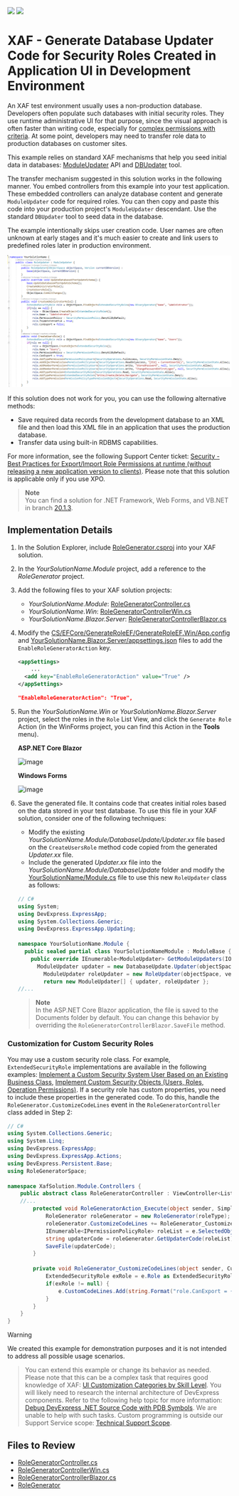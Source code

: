 <!-- default badges list -->
[![](https://img.shields.io/badge/Open_in_DevExpress_Support_Center-FF7200?style=flat-square&logo=DevExpress&logoColor=white)](https://supportcenter.devexpress.com/ticket/details/T868197)
[![](https://img.shields.io/badge/📖_How_to_use_DevExpress_Examples-e9f6fc?style=flat-square)](https://docs.devexpress.com/GeneralInformation/403183)
<!-- default badges end -->

# XAF - Generate Database Updater Code for Security Roles Created in Application UI in Development Environment

An XAF test environment usually uses a non-production database. Developers often populate such databases with initial security roles. They use runtime administrative UI for that purpose, since the visual approach is often faster than writing code, especially for [complex permissions with criteria](https://docs.devexpress.com/eXpressAppFramework/113366/data-security-and-safety/security-system#architecture). At some point, developers may need to transfer role data to production databases on customer sites. 

This example relies on standard XAF mechanisms that help you seed initial data in databases: [ModuleUpdater](https://docs.devexpress.com/eXpressAppFramework/DevExpress.ExpressApp.Updating.ModuleUpdater) API and [DBUpdater](https://docs.devexpress.com/eXpressAppFramework/113239/deployment/deployment-tutorial/application-update#update-a-database-dbupdater-tool)  tool.

The transfer mechanism suggested in this solution works in the following manner. You embed controllers from this example into your test application. These embedded controllers can analyze database content and generate `ModuleUpdater` code for required roles. You can then copy and paste this code into your production project's `ModuleUpdater` descendant. Use the standard `DBUpdater` tool to seed data in the database. 

The example intentionally skips user creation code. User names are often unknown at early stages and it's much easier to create and link users to predefined roles later in production environment.

![image](/Images/xaf-generate-database-updater-code-from-ui-devexpress.png)

If this solution does not work for you, you can use the following alternative methods: 

- Save required data records from the development database to an XML file and then load this XML file in an application that uses the production database.
- Transfer data using built-in RDBMS capabilities. 

For more information, see the following Support Center ticket: [Security - Best Practices for Export/Import Role Permissions at runtime (without releasing a new application version to clients)](https://supportcenter.devexpress.com/ticket/details/t951640/security-best-practices-for-export-import-role-permissions-at-runtime-without-releasing). Please note that this solution is applicable only if you use XPO.

> **Note**  
> You can find a solution for .NET Framework, Web Forms, and VB.NET in branch [20.1.3](https://github.com/DevExpress-Examples/XAF_How-to-get-role-code-from-the-UI/tree/20.1.3+).


## Implementation Details

1. In the Solution Explorer, include [RoleGenerator.csproj](CS/EFCore/GenerateRoleEF/RoleGenerator/RoleGenerator.csproj) into your XAF solution.
2. In the *YourSolutionName.Module* project, add a reference to the *RoleGenerator* project.
3. Add the following files to your XAF solution projects:
	- *YourSolutionName.Module*: [RoleGeneratorController.cs](CS/EFCore/GenerateRoleEF/GenerateRoleEF.Module/Controllers/RoleGeneratorController.cs)
	- *YourSolutionName.Win*: [RoleGeneratorControllerWin.cs](CS/EFCore/GenerateRoleEF/GenerateRoleEF.Win/Controllers/RoleGeneratorControllerWin.cs)
	- *YourSolutionName.Blazor.Server*: [RoleGeneratorControllerBlazor.cs](CS/EFCore/GenerateRoleEF/GenerateRoleEF.Blazor.Server/Controllers/RoleGeneratorControllerBlazor.cs)
4. Modify the [CS/EFCore/GenerateRoleEF/GenerateRoleEF.Win/App.config](CS/EFCore/GenerateRoleEF/GenerateRoleEF.Win/App.config) and [YourSolutionName.Blazor.Server/appsettings.json](CS/EFCore/GenerateRoleEF/GenerateRoleEF.Blazor.Server/appsettings.json) files to add the `EnableRoleGeneratorAction` key.
	   
	``` xml
	<appSettings>
	    ...
	  <add key="EnableRoleGeneratorAction" value="True" />
	</appSettings>
	```
 	
	``` json
	"EnableRoleGeneratorAction": "True",
	```

5. Run the *YourSolutionName.Win* or *YourSolutionName.Blazor.Server* project, select the roles in the `Role` List View, and click the `Generate Role` Action (in the WinForms project, you can find this Action in the **Tools** menu).
 
	**ASP.NET Core Blazor**

	![image](https://github.com/DevExpress-Examples/XAF_How-to-get-role-code-from-the-UI/assets/14300209/a74120d5-a917-4631-aadd-00a926429faa)

	**Windows Forms**

	![image](https://user-images.githubusercontent.com/14300209/77691778-8e477480-6fb6-11ea-9364-a56a90357070.png)

6. Save the generated file. It contains code that creates initial roles based on the data stored in your test database. To use this file in your XAF solution, consider one of the following techniques:
	- Modify the existing *YourSolutionName.Module/DatabaseUpdate/Updater.xx* file based on the `CreateUsersRole` method code copied from the generated *Updater.xx* file.
	- Include the generated *Updater.xx* file into the *YourSolutionName.Module/DatabaseUpdate* folder and modify the [YourSolutionName/Module.cs](CS/EFCore/GenerateRoleEF/GenerateRoleEF.Module/Module.cs) file to use this new `RoleUpdater` class as follows:
 
	``` csharp
	// C#
	using System;
	using DevExpress.ExpressApp;
	using System.Collections.Generic;
	using DevExpress.ExpressApp.Updating;
	
	namespace YourSolutionName.Module {
	  public sealed partial class YourSolutionNameModule : ModuleBase {
	    public override IEnumerable<ModuleUpdater> GetModuleUpdaters(IObjectSpace objectSpace, Version versionFromDB) {
	      ModuleUpdater updater = new DatabaseUpdate.Updater(objectSpace, versionFromDB);
	        ModuleUpdater roleUpdater = new RoleUpdater(objectSpace, versionFromDB);
	    	return new ModuleUpdater[] { updater, roleUpdater };
	//...
	```

	> **Note**  
 	> In the ASP.NET Core Blazor application, the file is saved to the Documents folder by default. You can change this behavior by overriding the `RoleGeneratorControllerBlazor.SaveFile` method.

### Customization for Custom Security Roles

You may use a custom security role class. For example, `ExtendedSecurityRole` implementations are available in the following examples: [Implement a Custom Security System User Based on an Existing Business Class](https://docs.devexpress.com/eXpressAppFramework/113452/task-based-help/security/how-to-implement-a-custom-security-system-user-based-on-an-existing-business-class), [Implement Custom Security Objects (Users, Roles, Operation Permissions)](https://docs.devexpress.com/eXpressAppFramework/113384/task-based-help/security/how-to-implement-custom-security-objects-users-roles-operation-permissions). If a security role has custom properties, you need to include these properties in the generated code. To do this, handle the `RoleGenerator.CustomizeCodeLines` event in the `RoleGeneratorController` class added in Step 2:


``` csharp
// C#
using System.Collections.Generic;
using System.Linq;
using DevExpress.ExpressApp;
using DevExpress.ExpressApp.Actions;
using DevExpress.Persistent.Base;
using RoleGeneratorSpace;

namespace XafSolution.Module.Controllers {
    public abstract class RoleGeneratorController : ViewController<ListView> {
	//...
        protected void RoleGeneratorAction_Execute(object sender, SimpleActionExecuteEventArgs e) {
            RoleGenerator roleGenerator = new RoleGenerator(roleType);
            roleGenerator.CustomizeCodeLines += RoleGenerator_CustomizeCodeLines;
            IEnumerable<IPermissionPolicyRole> roleList = e.SelectedObjects.OfType<IPermissionPolicyRole>();
            string updaterCode = roleGenerator.GetUpdaterCode(roleList);
            SaveFile(updaterCode);
        }

        private void RoleGenerator_CustomizeCodeLines(object sender, CustomizeCodeLinesEventArg e) {
            ExtendedSecurityRole exRole = e.Role as ExtendedSecurityRole;
            if(exRole != null) {
                e.CustomCodeLines.Add(string.Format("role.CanExport = {0};", exRole.CanExport.ToString().ToLowerInvariant()));
            }
        }
    }
}

```
> [!WARNING]
> We created this example for demonstration purposes and it is not intended to address all possible usage scenarios.

> You can extend this example or change its behavior as needed. Please note that this can be a complex task that requires good knowledge of XAF: [UI Customization Categories by Skill Level](https://www.devexpress.com/products/net/application_framework/xaf-considerations-for-newcomers.xml#ui-customization-categories). You will likely need to research the internal architecture of DevExpress components. Refer to the following help topic for more information: [Debug DevExpress .NET Source Code with PDB Symbols](https://docs.devexpress.com/GeneralInformation/403656/support-debug-troubleshooting/debug-controls-with-debug-symbols).
> We are unable to help with such tasks. Custom programming is outside our Support Service scope: [Technical Support Scope](https://www.devexpress.com/products/net/application_framework/xaf-considerations-for-newcomers.xml#support).


## Files to Review

 - [RoleGeneratorController.cs](CS/EFCore/GenerateRoleEF/GenerateRoleEF.Module/Controllers/RoleGeneratorController.cs)
 - [RoleGeneratorControllerWin.cs](CS/EFCore/GenerateRoleEF/GenerateRoleEF.Win/Controllers/RoleGeneratorControllerWin.cs)
 - [RoleGeneratorControllerBlazor.cs](CS/EFCore/GenerateRoleEF/GenerateRoleEF.Blazor.Server/Controllers/RoleGeneratorControllerBlazor.cs)
 - [RoleGenerator](CS/EFCore/GenerateRoleEF/RoleGenerator)
